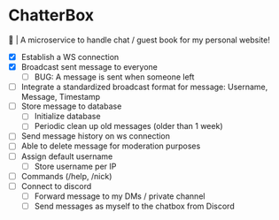 # ChatterBox
💬 | A microservice to handle chat / guest book for my personal website!


* [X] Establish a WS connection
* [X] Broadcast sent message to everyone
  * [ ] BUG: A message is sent when someone left
* [ ] Integrate a standardized broadcast format for message: Username, Message, Timestamp
* [ ] Store message to database
  * [ ] Initialize database
  * [ ] Periodic clean up old messages (older than 1 week)
* [ ] Send message history on ws connection
* [ ] Able to delete message for moderation purposes
* [ ] Assign default username
  * [ ] Store username per IP
* [ ] Commands (/help, /nick)
* [ ] Connect to discord
  * [ ] Forward message to my DMs / private channel
  * [ ] Send messages as myself to the chatbox from Discord